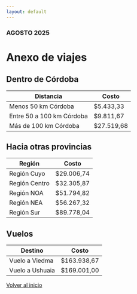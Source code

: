 ```yaml
---
layout: default
---
```


### AGOSTO 2025

# Anexo de viajes

## Dentro de Córdoba

| Distancia               | Costo      |
|--------------------------|------------|
| Menos 50 km Córdoba      | $5.433,33   |
| Entre 50 a 100 km Córdoba| $9.811,67   |
| Más de 100 km Córdoba    | $27.519,68  |

## Hacia otras provincias

| Región       | Costo      |
|--------------|------------|
| Región Cuyo  | $29.006,74  | 
| Región Centro| $32.305,87  |
| Región NOA   | $51.794,82  |
| Región NEA   | $56.267,32  |
| Región Sur   | $89.778,04  |

## Vuelos

| Destino        | Costo       |
|----------------|-------------|
| Vuelo a Viedma | $163.938,67  |
| Vuelo a Ushuaia| $169.001,00 |

<a href="./index.html" class="btn-home">
    <i class="fa fa-long-arrow-left"></i> Volver al inicio
</a>